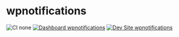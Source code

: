 # wpnotifications

![CI none](https://img.shields.io/badge/ci-none-orange.svg)
[![Dashboard wpnotifications](https://img.shields.io/badge/dashboard-wpnotifications-yellow.svg)](https://dashboard.pantheon.io/sites/aac7f9b4-daca-4ba4-a112-de7f8f80b744#dev/code)
[![Dev Site wpnotifications](https://img.shields.io/badge/site-wpnotifications-blue.svg)](http://dev-wpnotifications.pantheonsite.io/)